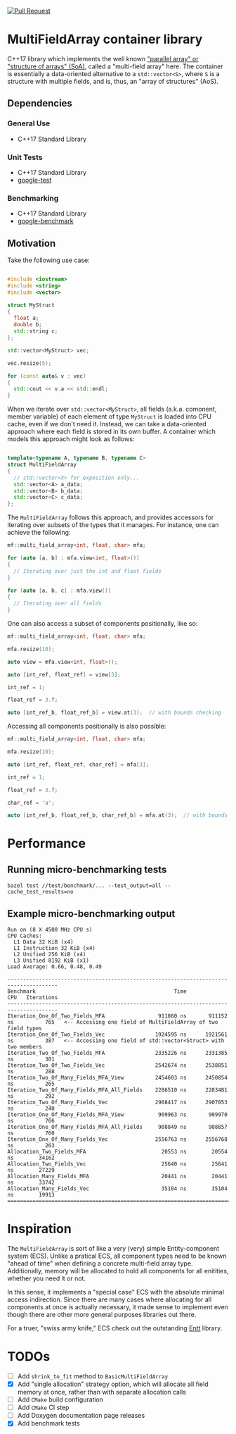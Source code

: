 [![Pull Request](https://github.com/briancairl/multi_field_array/actions/workflows/pr.yml/badge.svg)](https://github.com/briancairl/multi_field_array/actions/workflows/pr.yml)

# MultiFieldArray container library

C++17 library which implements the well known ["parallel array" or "structure of arrays" (SoA)](https://en.wikipedia.org/wiki/Parallel_array), called a "multi-field array" here. The container is essentially a data-oriented alternative to a `std::vector<S>`, where `S` is a structure with multiple fields, and is, thus, an "array of structures" (AoS).

## Dependencies

### General Use

- C++17 Standard Library

### Unit Tests

- C++17 Standard Library
- [google-test](https://github.com/google/googletest)

### Benchmarking

- C++17 Standard Library
- [google-benchmark](https://github.com/google/benchmark)

## Motivation

Take the following use case:

```c++

#include <iostream>
#include <string>
#include <vector>

struct MyStruct
{
  float a;
  double b;
  std::string c;
};

std::vector<MyStruct> vec;

vec.resize(5);

for (const auto& v : vec)
{
  std::cout << v.a << std::endl;
}

```

When we iterate over `std::vector<MyStruct>`, all fields (a.k.a. comonent, member variable) of each element of type `MyStruct` is loaded into CPU cache, even if we don't need it. Instead, we can take a data-oriented approach where each field is stored in its own buffer. A container which models this approach might look as follows:

```c++

template<typename A, typename B, typename C>
struct MultiFieldArray
{
  // std::vector<X> for exposition only...
  std::vector<A> a_data;
  std::vector<B> b_data;
  std::vector<C> c_data;
};

```

The `MultiFieldArray` follows this approach, and provides accessors for iterating over subsets of the types that it manages. For instance, one can achieve the following:

```c++
mf::multi_field_array<int, float, char> mfa;

for (auto [a, b] : mfa.view<int, float>())
{
  // Iterating over just the int and float fields
}

for (auto [a, b, c] : mfa.view())
{
  // Iterating over all fields
}
```

One can also access a subset of components positionally, like so:

```c++
mf::multi_field_array<int, float, char> mfa;

mfa.resize(10);

auto view = mfa.view<int, float>();

auto [int_ref, float_ref] = view[3];

int_ref = 1;

float_ref = 3.f;

auto [int_ref_b, float_ref_b] = view.at(3);  // with bounds checking
```

Accessing all components positionally is also possible:

```c++
mf::multi_field_array<int, float, char> mfa;

mfa.resize(10);

auto [int_ref, float_ref, char_ref] = mfa[3];

int_ref = 1;

float_ref = 3.f;

char_ref = 'a';

auto [int_ref_b, float_ref_b, char_ref_b] = mfa.at(3);  // with bounds checking
```

# Performance

## Running micro-benchmarking tests
```
bazel test //test/benchmark/... --test_output=all --cache_test_results=no
```

## Example micro-benchmarking output
```
Run on (8 X 4500 MHz CPU s)
CPU Caches:
  L1 Data 32 KiB (x4)
  L1 Instruction 32 KiB (x4)
  L2 Unified 256 KiB (x4)
  L3 Unified 8192 KiB (x1)
Load Average: 0.66, 0.48, 0.49

--------------------------------------------------------------------------------------
Benchmark                                            Time             CPU   Iterations
--------------------------------------------------------------------------------------
Iteration_One_Of_Two_Fields_MFA                 911860 ns       911152 ns          765   <-- Accessing one field of MultiFieldArray of two field types
Iteration_One_Of_Two_Fields_Vec                1924595 ns      1921561 ns          387   <-- Accessing one field of std::vector<Struct> with two members
Iteration_Two_Of_Two_Fields_MFA                2335226 ns      2331385 ns          301
Iteration_Two_Of_Two_Fields_Vec                2542674 ns      2538851 ns          288
Iteration_Two_Of_Many_Fields_MFA_View          2454603 ns      2450854 ns          265
Iteration_Two_Of_Many_Fields_MFA_All_Fields    2286510 ns      2283481 ns          292
Iteration_Two_Of_Many_Fields_Vec               2908417 ns      2907053 ns          240
Iteration_One_Of_Many_Fields_MFA_View           909963 ns       909970 ns          766
Iteration_One_Of_Many_Fields_MFA_All_Fields     908849 ns       908857 ns          760
Iteration_One_Of_Many_Fields_Vec               2556763 ns      2556768 ns          263
Allocation_Two_Fields_MFA                        20553 ns        20554 ns        34162
Allocation_Two_Fields_Vec                        25640 ns        25641 ns        27229
Allocation_Many_Fields_MFA                       20441 ns        20441 ns        33742
Allocation_Many_Fields_Vec                       35104 ns        35104 ns        19913
================================================================================
```

# Inspiration

The `MultiFieldArray` is sort of like a very (very) simple Entity-component system (ECS). Unlike a pratical ECS, all component types need to be known "ahead of time" when defining a concrete multi-field array type. Additionally, memory will be allocated to hold all components for all enitities, whether you need it or not.

In this sense, it implements a "special case" ECS with the absolute minimal access indirection. Since there are many cases where allocating for all components at once is actually necessary, it made sense to implement even though there are other more general purposes libraries out there.

For a truer, "swiss army knife," ECS check out the outstanding [Entt](https://github.com/skypjack/entt) library.


# TODOs

- [ ] Add `shrink_to_fit` method to `BasicMultiFieldArray`
- [x] Add "single allocation" strategy option, which will allocate all field memory at once, rather than with separate allocation calls
- [ ] Add `CMake` build configuration
- [ ] Add `CMake` CI step
- [ ] Add Doxygen documentation page releases
- [x] Add benchmark tests
